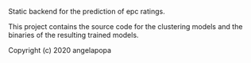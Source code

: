Static backend for the prediction of epc ratings.

This project contains the source code for the clustering models and the binaries of the resulting trained models.

Copyright (c) 2020 angelapopa